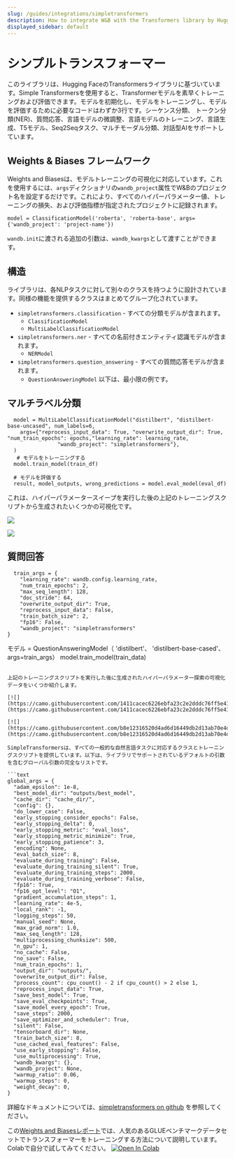 ```yaml
---
slug: /guides/integrations/simpletransformers
description: How to integrate W&B with the Transformers library by Hugging Face.
displayed_sidebar: default
---
```


# シンプルトランスフォーマー

このライブラリは、Hugging FaceのTransformersライブラリに基づいています。Simple Transformersを使用すると、Transformerモデルを素早くトレーニングおよび評価できます。モデルを初期化し、モデルをトレーニングし、モデルを評価するために必要なコードはわずか3行です。シーケンス分類、 トークン分類(NER)、質問応答、言語モデルの微調整、言語モデルのトレーニング、言語生成、T5モデル、Seq2Seqタスク、マルチモーダル分類、対話型AIをサポートしています。

## Weights & Biases フレームワーク

Weights and Biasesは、モデルトレーニングの可視化に対応しています。これを使用するには、`args`ディクショナリの`wandb_project`属性でW&Bのプロジェクト名を設定するだけです。これにより、すべてのハイパーパラメーター値、トレーニングの損失、および評価指標が指定されたプロジェクトに記録されます。

```text
model = ClassificationModel('roberta', 'roberta-base', args={'wandb_project': 'project-name'})
```

`wandb.init`に渡される追加の引数は、`wandb_kwargs`として渡すことができます。

## 構造

ライブラリは、各NLPタスクに対して別々のクラスを持つように設計されています。同様の機能を提供するクラスはまとめてグループ化されています。

* `simpletransformers.classification` - すべての分類モデルが含まれます。
  * `ClassificationModel`
  * `MultiLabelClassificationModel`
* `simpletransformers.ner` - すべての名前付きエンティティ認識モデルが含まれます。
  * `NERModel`
* `simpletransformers.question_answering` - すべての質問応答モデルが含まれます。
  * `QuestionAnsweringModel`
以下は、最小限の例です。

## マルチラベル分類

```text
  model = MultiLabelClassificationModel("distilbert", "distilbert-base-uncased", num_labels=6,
    args={"reprocess_input_data": True, "overwrite_output_dir": True, "num_train_epochs": epochs,"learning_rate": learning_rate,
                "wandb_project": "simpletransformers"},
  )
   # モデルをトレーニングする
  model.train_model(train_df)

  # モデルを評価する
  result, model_outputs, wrong_predictions = model.eval_model(eval_df)
```

これは、ハイパーパラメータースイープを実行した後の上記のトレーニングスクリプトから生成されたいくつかの可視化です。

[![](https://camo.githubusercontent.com/3beab1ca06813523711ff7750cb592430b786834/68747470733a2f2f692e696d6775722e636f6d2f6f63784e676c642e706e67)](https://camo.githubusercontent.com/3beab1ca06813523711ff7750cb592430b786834/68747470733a2f2f692e696d6775722e636f6d2f6f63784e676c642e706e67)

[![](https://camo.githubusercontent.com/b864ca220ddd4228027743790ac30741d1f435ad/68747470733a2f2f692e696d6775722e636f6d2f5252423432374d2e706e67)](https://camo.githubusercontent.com/b864ca220ddd4228027743790ac30741d1f435ad/68747470733a2f2f692e696d6775722e636f6d2f5252423432374d2e706e67)

## 質問回答

```text
  train_args = {
    "learning_rate": wandb.config.learning_rate,
    "num_train_epochs": 2,
    "max_seq_length": 128,
    "doc_stride": 64,
    "overwrite_output_dir": True,
    "reprocess_input_data": False,
    "train_batch_size": 2,
    "fp16": False,
    "wandb_project": "simpletransformers"
}
```
モデル = QuestionAnsweringModel（ 'distilbert'、 'distilbert-base-cased'、args=train_args）
model.train_model(train_data)
```

上記のトレーニングスクリプトを実行した後に生成されたハイパーパラメーター探索の可視化データをいくつか紹介します。

[![](https://camo.githubusercontent.com/1411cacec6226ebfa23c2e2dddc76ff5e41c136d/68747470733a2f2f692e696d6775722e636f6d2f7664636d7855532e706e67)](https://camo.githubusercontent.com/1411cacec6226ebfa23c2e2dddc76ff5e41c136d/68747470733a2f2f692e696d6775722e636f6d2f7664636d7855532e706e67)

[![](https://camo.githubusercontent.com/b8e12316520d4ad6d16449db2d13ab70e4d4a6e9/68747470733a2f2f692e696d6775722e636f6d2f395732775677732e706e67)](https://camo.githubusercontent.com/b8e12316520d4ad6d16449db2d13ab70e4d4a6e9/68747470733a2f2f692e696d6775722e636f6d2f395732775677732e706e67)

SimpleTransformersは、すべての一般的な自然言語タスクに対応するクラスとトレーニングスクリプトを提供しています。以下は、ライブラリでサポートされているデフォルトの引数を含むグローバル引数の完全なリストです。

```text
global_args = {
  "adam_epsilon": 1e-8,
  "best_model_dir": "outputs/best_model",
  "cache_dir": "cache_dir/",
  "config": {},
  "do_lower_case": False,
  "early_stopping_consider_epochs": False,
  "early_stopping_delta": 0,
  "early_stopping_metric": "eval_loss",
  "early_stopping_metric_minimize": True,
  "early_stopping_patience": 3,
  "encoding": None,
  "eval_batch_size": 8,
  "evaluate_during_training": False,
  "evaluate_during_training_silent": True,
  "evaluate_during_training_steps": 2000,
  "evaluate_during_training_verbose": False,
  "fp16": True,
  "fp16_opt_level": "O1",
  "gradient_accumulation_steps": 1,
  "learning_rate": 4e-5,
  "local_rank": -1,
  "logging_steps": 50,
  "manual_seed": None,
  "max_grad_norm": 1.0,
  "max_seq_length": 128,
  "multiprocessing_chunksize": 500,
  "n_gpu": 1,
  "no_cache": False,
  "no_save": False,
  "num_train_epochs": 1,
  "output_dir": "outputs/",
  "overwrite_output_dir": False,
  "process_count": cpu_count() - 2 if cpu_count() > 2 else 1,
  "reprocess_input_data": True,
  "save_best_model": True,
  "save_eval_checkpoints": True,
  "save_model_every_epoch": True,
  "save_steps": 2000,
  "save_optimizer_and_scheduler": True,
  "silent": False,
  "tensorboard_dir": None,
  "train_batch_size": 8,
  "use_cached_eval_features": False,
  "use_early_stopping": False,
  "use_multiprocessing": True,
  "wandb_kwargs": {},
  "wandb_project": None,
  "warmup_ratio": 0.06,
  "warmup_steps": 0,
  "weight_decay": 0,
}
```
詳細なドキュメントについては、[simpletransformers on github](https://github.com/ThilinaRajapakse/simpletransformers) を参照してください。

この[Weights and Biasesレポート](https://app.wandb.ai/cayush/simpletransformers/reports/Using-simpleTransformer-on-common-NLP-applications---Vmlldzo4Njk2NA)では、人気のあるGLUEベンチマークデータセットでトランスフォーマーをトレーニングする方法について説明しています。Colabで自分で試してみてください。 [![Open In Colab](https://camo.githubusercontent.com/52feade06f2fecbf006889a904d221e6a730c194/68747470733a2f2f636f6c61622e72657365617263682e676f6f676c652e636f6d2f6173736574732f636f6c61622d62616467652e737667)](https://colab.research.google.com/drive/1oXROllqMqVvBFcPgTKJRboTq96uWuqSz?usp=sharing)
